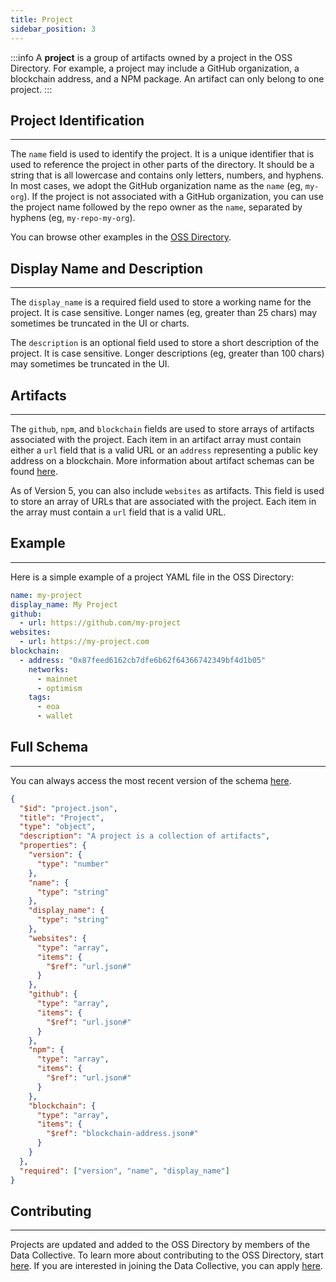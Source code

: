 ```yaml
---
title: Project
sidebar_position: 3
---
```


:::info
A **project** is a group of artifacts owned by a project in the OSS Directory. For example, a project may include a GitHub organization, a blockchain address, and a NPM package. An artifact can only belong to one project.
:::

## Project Identification

---

The `name` field is used to identify the project. It is a unique identifier that is used to reference the project in other parts of the directory. It should be a string that is all lowercase and contains only letters, numbers, and hyphens. In most cases, we adopt the GitHub organization name as the `name` (eg, `my-org`). If the project is not associated with a GitHub organization, you can use the project name followed by the repo owner as the `name`, separated by hyphens (eg, `my-repo-my-org`).

You can browse other examples in the [OSS Directory](https://github.com/opensource-observer/oss-directory/tree/main/data/projects).

## Display Name and Description

---

The `display_name` is a required field used to store a working name for the project. It is case sensitive. Longer names (eg, greater than 25 chars) may sometimes be truncated in the UI or charts.

The `description` is an optional field used to store a short description of the project. It is case sensitive. Longer descriptions (eg, greater than 100 chars) may sometimes be truncated in the UI.

## Artifacts

---

The `github`, `npm`, and `blockchain` fields are used to store arrays of artifacts associated with the project. Each item in an artifact array must contain either a `url` field that is a valid URL or an `address` representing a public key address on a blockchain. More information about artifact schemas can be found [here](./artifact).

As of Version 5, you can also include `websites` as artifacts. This field is used to store an array of URLs that are associated with the project. Each item in the array must contain a `url` field that is a valid URL.

## Example

---

Here is a simple example of a project YAML file in the OSS Directory:

```yaml
name: my-project
display_name: My Project
github:
  - url: https://github.com/my-project
websites:
  - url: https://my-project.com
blockchain:
  - address: "0x87feed6162cb7dfe6b62f64366742349bf4d1b05"
    networks:
      - mainnet
      - optimism
    tags:
      - eoa
      - wallet
```

## Full Schema

---

You can always access the most recent version of the schema [here](https://github.com/opensource-observer/oss-directory/blob/main/src/resources/schema/project.json).

```json
{
  "$id": "project.json",
  "title": "Project",
  "type": "object",
  "description": "A project is a collection of artifacts",
  "properties": {
    "version": {
      "type": "number"
    },
    "name": {
      "type": "string"
    },
    "display_name": {
      "type": "string"
    },
    "websites": {
      "type": "array",
      "items": {
        "$ref": "url.json#"
      }
    },
    "github": {
      "type": "array",
      "items": {
        "$ref": "url.json#"
      }
    },
    "npm": {
      "type": "array",
      "items": {
        "$ref": "url.json#"
      }
    },
    "blockchain": {
      "type": "array",
      "items": {
        "$ref": "blockchain-address.json#"
      }
    }
  },
  "required": ["version", "name", "display_name"]
}
```

## Contributing

---

Projects are updated and added to the OSS Directory by members of the Data Collective. To learn more about contributing to the OSS Directory, start [here](../../contribute/project-data). If you are interested in joining the Data Collective, you can apply [here](https://www.kariba.network).
